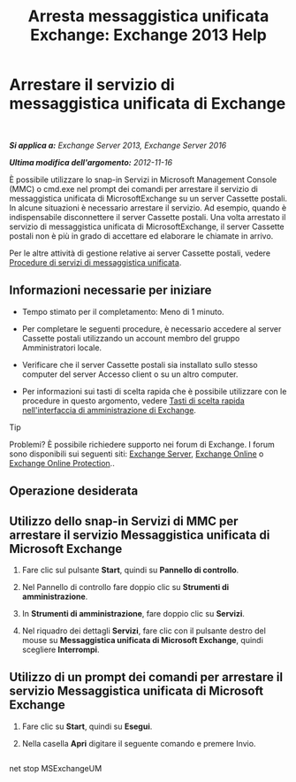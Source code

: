 ﻿---
title: 'Arresta messaggistica unificata Exchange: Exchange 2013 Help'
TOCTitle: Arrestare il servizio di messaggistica unificata di Exchange
ms:assetid: 64fa5535-8150-45c6-82e6-d2346892a031
ms:mtpsurl: https://technet.microsoft.com/it-it/library/Aa998595(v=EXCHG.150)
ms:contentKeyID: 50555605
ms.date: 05/22/2018
mtps_version: v=EXCHG.150
ms.translationtype: MT
---

# Arrestare il servizio di messaggistica unificata di Exchange

 

_**Si applica a:** Exchange Server 2013, Exchange Server 2016_

_**Ultima modifica dell'argomento:** 2012-11-16_

È possibile utilizzare lo snap-in Servizi in Microsoft Management Console (MMC) o cmd.exe nel prompt dei comandi per arrestare il servizio di messaggistica unificata di MicrosoftExchange su un server Cassette postali. In alcune situazioni è necessario arrestare il servizio. Ad esempio, quando è indispensabile disconnettere il server Cassette postali. Una volta arrestato il servizio di messaggistica unificata di MicrosoftExchange, il server Cassette postali non è più in grado di accettare ed elaborare le chiamate in arrivo.

Per le altre attività di gestione relative ai server Cassette postali, vedere [Procedure di servizi di messaggistica unificata](um-services-procedures-exchange-2013-help.md).

## Informazioni necessarie per iniziare

  - Tempo stimato per il completamento: Meno di 1 minuto.

  - Per completare le seguenti procedure, è necessario accedere al server Cassette postali utilizzando un account membro del gruppo Amministratori locale.

  - Verificare che il server Cassette postali sia installato sullo stesso computer del server Accesso client o su un altro computer.

  - Per informazioni sui tasti di scelta rapida che è possibile utilizzare con le procedure in questo argomento, vedere [Tasti di scelta rapida nell'interfaccia di amministrazione di Exchange](keyboard-shortcuts-in-the-exchange-admin-center-exchange-online-protection-help.md).


> [!TIP]
> Problemi? È possibile richiedere supporto nei forum di Exchange. I forum sono disponibili sui seguenti siti: <A href="https://go.microsoft.com/fwlink/p/?linkid=60612">Exchange Server</A>, <A href="https://go.microsoft.com/fwlink/p/?linkid=267542">Exchange Online</A> o <A href="https://go.microsoft.com/fwlink/p/?linkid=285351">Exchange Online Protection</A>..



## Operazione desiderata

## Utilizzo dello snap-in Servizi di MMC per arrestare il servizio Messaggistica unificata di Microsoft Exchange

1.  Fare clic sul pulsante **Start**, quindi su **Pannello di controllo**.

2.  Nel Pannello di controllo fare doppio clic su **Strumenti di amministrazione**.

3.  In **Strumenti di amministrazione**, fare doppio clic su **Servizi**.

4.  Nel riquadro dei dettagli **Servizi**, fare clic con il pulsante destro del mouse su **Messaggistica unificata di Microsoft Exchange**, quindi scegliere **Interrompi**.

## Utilizzo di un prompt dei comandi per arrestare il servizio Messaggistica unificata di Microsoft Exchange

1.  Fare clic su **Start**, quindi su **Esegui**.

2.  Nella casella **Apri** digitare il seguente comando e premere Invio.
    
    ```powershell
net stop MSExchangeUM
```

